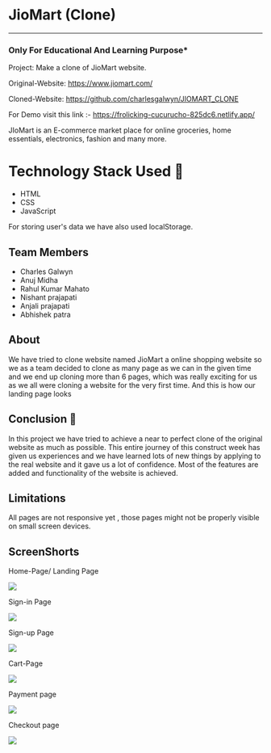 # JioMart (Clone)
-----
### Only For Educational And Learning Purpose*
Project: Make a clone of JioMart website.

Original-Website: https://www.jiomart.com/

Cloned-Website: https://github.com/charlesgalwyn/JIOMART_CLONE

For Demo visit this link :- https://frolicking-cucurucho-825dc6.netlify.app/

JIoMart is an E-commerce market place for online groceries, home essentials, electronics, fashion and many more.

# Technology Stack Used 🌟
* HTML
* CSS
* JavaScript

For storing user's data we have  also used localStorage.


## Team Members
- Charles Galwyn
- Anuj Midha
- Rahul Kumar Mahato
- Nishant prajapati
- Anjali prajapati
- Abhishek patra



## About

We have tried to clone website named JioMart a online shopping website so we as a team decided to clone as many page as we can in the given time and we end up cloning more than 6 pages, which was really exciting for us as we all were cloning a website for the very first time. And this is how our landing page looks





## Conclusion 📑
In this project we have   tried to achieve a near to perfect clone of the original website as much as possible. This entire journey of this construct week has given us experiences and we have learned lots of new things by applying to the real website and it gave us a lot of confidence. Most of the features are added and functionality of the website is achieved.

## Limitations
All pages are not responsive yet , those pages  might not be properly visible on small screen devices.

## ScreenShorts 

Home-Page/ Landing Page

<a href='https://www.linkpicture.com/view.php?img=LPic631b64935346f1439405493'><img src='https://www.linkpicture.com/q/Screenshot-393_2.png' type='image'></a>

Sign-in Page

<a href='https://www.linkpicture.com/view.php?img=LPic631b64935346f1439405493'><img src='https://www.linkpicture.com/q/Screenshot-394_2.png' type='image'></a>

Sign-up Page

<a href='https://www.linkpicture.com/view.php?img=LPic631b67ed60477802202526'><img src='https://www.linkpicture.com/q/Screenshot-396_1.png' type='image'></a>

Cart-Page

<a href='https://www.linkpicture.com/view.php?img=LPic631b64935346f1439405493'><img src='https://www.linkpicture.com/q/Screenshot-395_1.png' type='image'></a>

Payment page

<a href='https://www.linkpicture.com/view.php?img=LPic631b67ed60477802202526'><img src='https://www.linkpicture.com/q/Screenshot-397_1.png' type='image'></a>

Checkout page

 <a href='https://www.linkpicture.com/view.php?img=LPic631b67ed60477802202526'><img src='https://www.linkpicture.com/q/Screenshot-398_1.png' type='image'></a>
